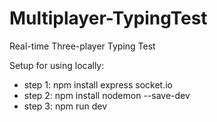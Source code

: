 # Multiplayer-TypingTest
Real-time Three-player Typing Test


Setup for using locally:
<ul>
  <li>step 1: npm install express socket.io</li>
  <li>step 2: npm install nodemon --save-dev</li>
  <li>step 3: npm run dev</li>
</ul>



